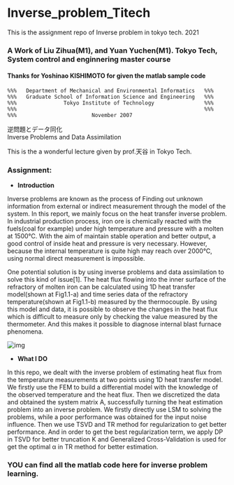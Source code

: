 # Inverse_problem_Titech
This is the assignment repo of Inverse problem in tokyo tech. 2021    

### A Work of Liu Zihua(M1), and Yuan Yuchen(M1). Tokyo Tech, System control and enginnering master course   

#### Thanks for Yoshinao KISHIMOTO for given the matlab sample code
```
%%%   Department of Mechanical and Environmental Informatics   %%%
%%%   Graduate School of Information Science and Engineering   %%%
%%%               Tokyo Institute of Technology                %%%
%%%                                                            %%%
%%%                        November 2007  
```
逆問題とデータ同化  
Inverse Problems and Data Assimilation   

This is the a wonderful lecture given by prof.天谷 in Tokyo Tech.   

### Assignment:  
* **Introduction**  

Inverse problems are known as the process of Finding out unknown information from external or indirect measurement through the model of the system. In this report, we mainly focus on the heat transfer inverse problem. In industrial production process, iron ore is chemically reacted with the fuels(coal for example) under high temperature and pressure with a molten at 1500℃. With the aim of maintain stable operation and better output, a good control of inside heat and pressure is very necessary. However,  because the internal temperature is quite high may reach over 2000℃, using normal direct measurement is impossible.   

One potential solution is by using inverse problems and data assimilation to solve this kind of issue[1]. The heat flux flowing into the inner surface of the refractory of molten iron can be calculated using 1D heat transfer model(shown at Fig1.1-a) and time series data of the refractory temperature(shown at Fig1.1-b) measured by the thermocouple. By using this model and data, it is possible to observe the changes in the heat flux which is difficult to measure only by checking the value measured by the thermometer. And this makes it possible to diagnose internal blast furnace phenomena. 

![img](https://www.mdpi.com/processes/processes-08-01335/article_deploy/html/images/processes-08-01335-g001.png)    

* **What I DO**   

In this repo, we dealt with the inverse problem of estimating heat flux from the temperature measurements at two points using 1D heat transfer model.
We firstly use the FEM to build a differential model with the knowledge of the observed temperature and the heat flux. Then we discretized the data and obtained the system matrix A, successfully turning the heat estimation problem into an inverse problem.
We firstly directly use LSM to solving the problems, while a poor performance was obtained for the input noise influence. Then we use TSVD and TR method for regularization to get better performance. And in order to get the best regularization term, we apply DP in TSVD for better truncation K and Generalized Cross-Validation is used for get the optimal α in TR method for better estimation.  

### YOU can find all the matlab code here for inverse problem learning.
